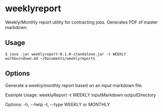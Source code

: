 # weeklyreport

Weekly/Monthly report utility for contracting jobs. Generates PDF of master markdown.

## Usage

    $ java -jar weeklyreport-0.1.0-standalone.jar -t WEEKLY workburndown.md ~/Documents/weeklyreports

## Options

Generate a weekly/monthly report based on an input markdown file.

Example Usage: weeklyReport -t WEEKLY inputMarkdown outputDirectory

Options:
  -h, --help
  -t, --type WEEKLY or MONTHLY
 
